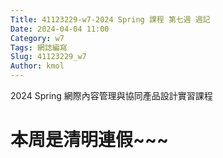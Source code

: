 ```yaml
---
Title: 41123229-w7-2024 Spring 課程 第七週 週記
Date: 2024-04-04 11:00
Category: w7
Tags: 網誌編寫
Slug: 41123229_w7
Author: kmol
---
```


2024 Spring 網際內容管理與協同產品設計實習課程

<!-- PELICAN_END_SUMMARY -->

# 本周是清明連假~~~